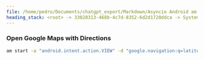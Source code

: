 ```yaml
---
file: /home/pedro/Documents/chatgpt_export/Markdown/Asyncio Android am Integration.md
heading_stack: <root> -> 33028313-468b-4c7d-8352-6d2d1720ddca -> System -> 39ea25d0-5f9f-45ba-bf86-c730d4173350 -> System -> aaa27bdf-0126-4efe-993d-35b4823801e1 -> User -> 19604108-672c-4d31-99ac-0799fd1fd233 -> Assistant -> aaa200cc-93ac-4ba9-b80c-7d42d885a647 -> User -> 0d1d5bd6-4a44-44c5-8225-253c1660498c -> Assistant -> aaa2d7a8-e627-444c-b642-0016cca0ec5f -> User -> 3ff55b5a-274c-478b-bd3e-9258a0279985 -> Assistant -> d51f6070-5ab7-45c2-acb6-f9c08b10328e -> Tool -> 91701092-7042-4065-a8d7-a509c447eb3f -> Assistant -> aaa24469-77e2-4cdb-8441-095efd8c0028 -> User -> ff41365e-622d-4876-896c-c0268d92ef5c -> Assistant -> aaa2f81d-45e4-4750-a979-5e63e8e1749e -> User -> 3054417f-6229-48a0-92a9-205d0bef556d -> Assistant -> Open a URL in the Default Web Browser -> Open a Song on Spotify -> Dial a Phone Number -> Send an SMS -> Start/Stop Playback (Media Control) -> Open Google Maps with Directions
---
```

### Open Google Maps with Directions
```bash
am start -a "android.intent.action.VIEW" -d "google.navigation:q=latitude,longitude"
```

